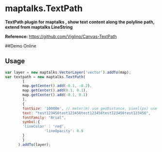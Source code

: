 # maptalks.TextPath
**TextPath plugin for maptalks , show text content along the polyline path, extend from maptalks LineString**   

**Reference:**
https://github.com/Viglino/Canvas-TextPath

##Demo Online

## Usage
```javascript
var layer = new maptalks.VectorLayer('vector').addTo(map);
var textpath = new maptalks.TextPath(
        [
		map.getCenter().add(-0.1, -0.2),
		map.getCenter().add(0.1, 0.1),
		map.getCenter().add(-0.1, 0.1)
        ],
        {
		fontSize: '10000m',	// meter(m) use geoDistance, pixel(px) use pixelDistance
		text: "test123456test123456test123456test123456test123456",
		fontFamily: "Arial",
		symbol:{
		'lineColor' : 'red',
			      'lineOpacity': 0.9
		}
        }
      ).addTo(layer);
```

